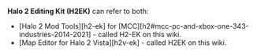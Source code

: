 **Halo 2 Editing Kit (H2EK)** can refer to both:
* [Halo 2 Mod Tools][h2-ek] for [MCC][h2#mcc-pc-and-xbox-one-343-industries-2014-2021] - called H2-EK on this wiki.
* [Map Editor for Halo 2 Vista][h2v-ek] - called H2EK on this wiki.
